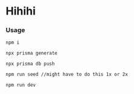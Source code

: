# Hihihi

### Usage

`npm i`
 
`npx prisma generate`

`npx prisma db push`

`npm run seed //might have to do this 1x or 2x`

`npm run dev`
